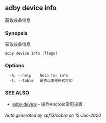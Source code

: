 ## adby device info

获取设备信息

### Synopsis

获取设备信息

```
adby device info [flags]
```

### Options

```
  -h, --help    help for info
  -t, --table   是否以表格格式打印
```

### SEE ALSO

* [adby device](adby_device.md)	 - 操作Android常用设置

###### Auto generated by spf13/cobra on 15-Jun-2020
